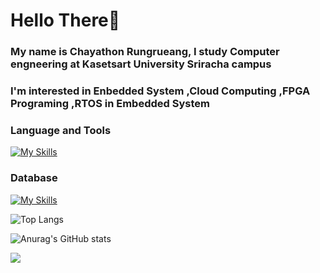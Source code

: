 # Hello There👋

### My name is Chayathon Rungrueang, I study Computer engneering at Kasetsart University Sriracha campus
### I'm interested in **Enbedded System** ,**Cloud Computing** ,**FPGA Programing** ,**RTOS in Embedded System**

### **Language and Tools**
[![My Skills](https://skillicons.dev/icons?i=c,cpp,js,html,css,docker,kubernetes,postman,arduino,linux,azure)](https://skillicons.dev)
### **Database**
[![My Skills](https://skillicons.dev/icons?i=mongodb,mysql)](https://skillicons.dev)

![Top Langs](https://github-readme-stats.vercel.app/api/top-langs/?username=ThirdChyr&layout=compact)


![Anurag's GitHub stats](https://github-readme-stats.vercel.app/api?username=ThirdChyr&show_icons=true&bg_color=FFFFFFF)

![](https://komarev.com/ghpvc/?username=ThirdChyr&color=white)
